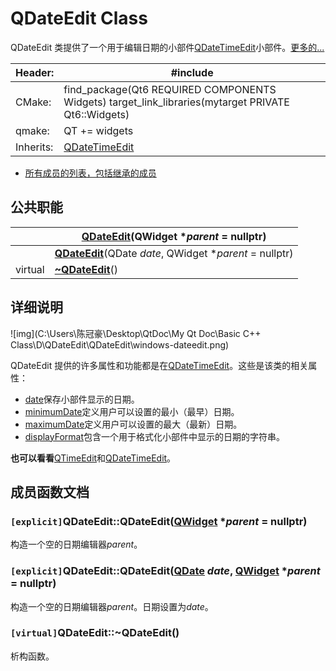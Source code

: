 #  QDateEdit Class

QDateEdit 类提供了一个用于编辑日期的小部件[QDateTimeEdit](https://doc-qt-io.translate.goog/qt-6/qdatetimeedit.html?_x_tr_sl=auto&_x_tr_tl=zh-CN&_x_tr_hl=zh-CN&_x_tr_pto=wapp)小部件。[更多的...](https://doc-qt-io.translate.goog/qt-6/qdateedit.html?_x_tr_sl=auto&_x_tr_tl=zh-CN&_x_tr_hl=zh-CN&_x_tr_pto=wapp#details)

| Header:   | #include <QDateEdit>                                         |
| --------- | ------------------------------------------------------------ |
| CMake:    | find_package(Qt6 REQUIRED COMPONENTS Widgets) target_link_libraries(mytarget PRIVATE Qt6::Widgets) |
| qmake:    | QT += widgets                                                |
| Inherits: | [QDateTimeEdit](https://doc-qt-io.translate.goog/qt-6/qdatetimeedit.html?_x_tr_sl=auto&_x_tr_tl=zh-CN&_x_tr_hl=zh-CN&_x_tr_pto=wapp) |

- [所有成员的列表，包括继承的成员](https://doc-qt-io.translate.goog/qt-6/qdateedit-members.html?_x_tr_sl=auto&_x_tr_tl=zh-CN&_x_tr_hl=zh-CN&_x_tr_pto=wapp)

## 公共职能

|         | **[QDateEdit](https://doc-qt-io.translate.goog/qt-6/qdateedit.html?_x_tr_sl=auto&_x_tr_tl=zh-CN&_x_tr_hl=zh-CN&_x_tr_pto=wapp#QDateEdit)**(QWidget **parent* = nullptr) |
| ------- | ------------------------------------------------------------ |
|         | **[QDateEdit](https://doc-qt-io.translate.goog/qt-6/qdateedit.html?_x_tr_sl=auto&_x_tr_tl=zh-CN&_x_tr_hl=zh-CN&_x_tr_pto=wapp#QDateEdit-1)**(QDate *date*, QWidget **parent* = nullptr) |
| virtual | **[~QDateEdit](https://doc-qt-io.translate.goog/qt-6/qdateedit.html?_x_tr_sl=auto&_x_tr_tl=zh-CN&_x_tr_hl=zh-CN&_x_tr_pto=wapp#dtor.QDateEdit)**() |

## 详细说明

![img](C:\Users\陈冠豪\Desktop\QtDoc\My Qt Doc\Basic C++ Class\D\QDateEdit\QDateEdit\windows-dateedit.png)

QDateEdit 提供的许多属性和功能都是在[QDateTimeEdit](https://doc-qt-io.translate.goog/qt-6/qdatetimeedit.html?_x_tr_sl=auto&_x_tr_tl=zh-CN&_x_tr_hl=zh-CN&_x_tr_pto=wapp)。这些是该类的相关属性：

- [date](https://doc-qt-io.translate.goog/qt-6/qdatetimeedit.html?_x_tr_sl=auto&_x_tr_tl=zh-CN&_x_tr_hl=zh-CN&_x_tr_pto=wapp#date)保存小部件显示的日期。
- [minimumDate](https://doc-qt-io.translate.goog/qt-6/qdatetimeedit.html?_x_tr_sl=auto&_x_tr_tl=zh-CN&_x_tr_hl=zh-CN&_x_tr_pto=wapp#minimumDate-prop)定义用户可以设置的最小（最早）日期。
- [maximumDate](https://doc-qt-io.translate.goog/qt-6/qdatetimeedit.html?_x_tr_sl=auto&_x_tr_tl=zh-CN&_x_tr_hl=zh-CN&_x_tr_pto=wapp#maximumDate-prop)定义用户可以设置的最大（最新）日期。
- [displayFormat](https://doc-qt-io.translate.goog/qt-6/qdatetimeedit.html?_x_tr_sl=auto&_x_tr_tl=zh-CN&_x_tr_hl=zh-CN&_x_tr_pto=wapp#displayFormat-prop)包含一个用于格式化小部件中显示的日期的字符串。

**也可以看看**[QTimeEdit](https://doc-qt-io.translate.goog/qt-6/qtimeedit.html?_x_tr_sl=auto&_x_tr_tl=zh-CN&_x_tr_hl=zh-CN&_x_tr_pto=wapp)和[QDateTimeEdit](https://doc-qt-io.translate.goog/qt-6/qdatetimeedit.html?_x_tr_sl=auto&_x_tr_tl=zh-CN&_x_tr_hl=zh-CN&_x_tr_pto=wapp)。

## 成员函数文档

### `[explicit]`QDateEdit::QDateEdit([QWidget](https://doc-qt-io.translate.goog/qt-6/qwidget.html?_x_tr_sl=auto&_x_tr_tl=zh-CN&_x_tr_hl=zh-CN&_x_tr_pto=wapp#QWidget) **parent* = nullptr)

构造一个空的日期编辑器*parent*。

### `[explicit]`QDateEdit::QDateEdit([QDate](https://doc-qt-io.translate.goog/qt-6/qdate.html?_x_tr_sl=auto&_x_tr_tl=zh-CN&_x_tr_hl=zh-CN&_x_tr_pto=wapp) *date*, [QWidget](https://doc-qt-io.translate.goog/qt-6/qwidget.html?_x_tr_sl=auto&_x_tr_tl=zh-CN&_x_tr_hl=zh-CN&_x_tr_pto=wapp#QWidget) **parent* = nullptr)

构造一个空的日期编辑器*parent*。日期设置为*date*。

### `[virtual]`QDateEdit::~QDateEdit()

析构函数。